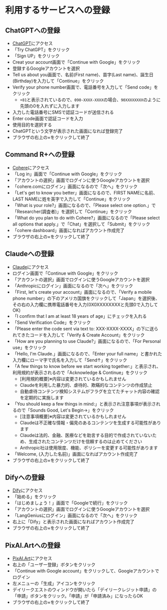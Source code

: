 # 利用するサービスへの登録

## ChatGPTへの登録

- [ChatGPT](https://openai.com/blog/chatgpt)にアクセス
- 「Try ChatGPT」をクリック
- 「Sign UP」をクリック
- Creat your account画面で「Continue with Google」をクリック
- 登録するGoogleアカウントを選択
- Tell us about you画面で、名前(First name)、苗字(Last name)、誕生日(Birthday)を入力して「Continue」をクリック
- Verify your phone number画面で、電話番号を入力して「Send code」をクリック
  - `+81`と表示されているので、`090-XXXX-XXXX`の場合、`90XXXXXXXX`のように先頭の0を入れずに入力します
- 入力した電話番号にSMSで認証コードが送信される
- Enter code画面で認証コードを入力
- 使用目的を選択する
- ChatGPTという文字が表示された画面になれば登録完了
- ブラウザの右上の×をクリックして終了

## Command R+への登録

- [Cohere](https://dashboard.cohere.com/)にアクセス
- 「Log in」画面で「Continue with Google」をクリック
- 「アカウントの選択」画面でログインに使うGoogleアカウントを選択
- 「cohere.comにログイン」画面になるので「次へ」をクリック
- 「Let's get to know you better」画面になるので、FIRST NAMEに名前、LAST NAMEに姓を英字で入力して「Continue」をクリック
- 「What is your role?」画面になるので、「Please select one option.」で「Researcher(調査者)」を選択して「Continue」をクリック
- 「What do you plan to do with Cohere?」画面になるので「Please select all options that apply.」で「Chat」を選択して「Submit」をクリック
- 「cohere dashboard」画面になればアカウント作成完了
- ブラウザの右上の×をクリックして終了

## Claudeへの登録

- [Claude](https://claude.ai/)にアクセス
- ログイン画面で「Continue with Google」をクリック
- 「アカウントの選択」画面でログインに使うGoogleアカウントを選択
- 「Anthropicにログイン」画面になるので「次へ」をクリック
- 「First, let's create your account」画面になるので、「Verify a mobile phone number」の下のアメリカ国旗をクリックして「Japan」を選択後、その右の入力欄に携帯電話番号を入力(0X0XXXXXXXXと先頭0で入力してOK)
- 「I confirm that I am at least 18 years of age」にチェックを入れる
- 「Send Verification Code」をクリック
- 「Please enter the code sent via text to: XXX-XXXX-XXXX」の下に送られてきたコードを入力して「Verify & Create Account」をクリック
- 「How are you planning to use Claude?」画面になるので、「For Personal use」をクリック
- 「Hello, I'm Claude.」画面になるので、「Enter your full name」と書かれた入力欄にローマ字で氏名を入力して「Send↑」をクリック
- 「A few things to know before we start working together:」と表示され、利用規約が表示されるので「Acknowledge & Continue」をクリック
  - [利用規約概要]※内容は変更されているかもしれません
  - Claudeを利用した暴力的、虐待的、欺瞞的なコンテンツの作成禁止
  - 自動虐待コンテンツ検知システムがフラグを立てたチャット内容の確認を定期的に実施します
- 「You should keep a few things in mind:」と表示され注意事項が表示されるので「Sounds Good, Let's Begin→」をクリック
  - [注意事項概要]※内容は変更されているかもしれません
  - Claudeは不正確な情報・偏見のあるコンテンツを生成する可能性があります
  - Claudeは法的、金融、医療などを助言する目的で作成されていないため、生成されたコンテンツだけを信頼するのは止めてください
  - Anthropic社は使用限度、機能、ポリシーを変更する可能性があります
- 「Welcome, (入力した名前)」画面になればアカウント作成完了
- ブラウザの右上の×をクリックして終了

## Difyへの登録

- [Dify](https://dify.ai/jp)にアクセス
- 「始める」をクリック
- 「はじめましょう！」画面で「Googleで続行」をクリック
- 「アカウントの選択」画面でログインに使うGoogleアカウントを選択
- 「LangGeniusにログイン」画面になるので「次へ」をクリック
- 右上に「Dify」と表示された画面になればアカウント作成完了
- ブラウザの右上の×をクリックして終了

## PixAI.Artへの登録

- [PixAI.Art](https://pixai.art/)にアクセス
- 右上の「ユーザー登録」ボタンをクリック
- 「Continue with Google account」をクリックして、Googleアカウントでログイン
- 左メニューの「生成」アイコンをクリック
- デイリークエストのウィンドウが開いたら「デイリークレジット申請」の「申請」ボタンをクリック。「申請」が「申請済み」になったらOK
- ブラウザの右上の×をクリックして終了

